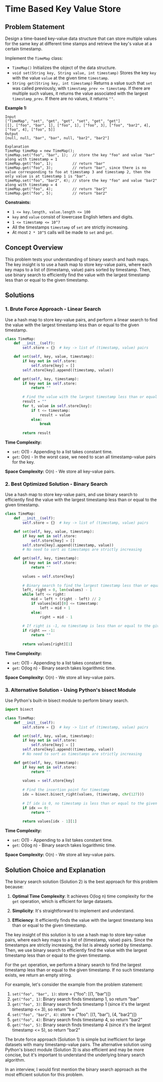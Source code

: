 # Time Based Key Value Store

## Problem Statement

Design a time-based key-value data structure that can store multiple values for the same key at different time stamps and retrieve the key's value at a certain timestamp.

Implement the `TimeMap` class:
- `TimeMap()` Initializes the object of the data structure.
- `void set(String key, String value, int timestamp)` Stores the key `key` with the value `value` at the given time `timestamp`.
- `String get(String key, int timestamp)` Returns a value such that `set` was called previously, with `timestamp_prev <= timestamp`. If there are multiple such values, it returns the value associated with the largest `timestamp_prev`. If there are no values, it returns `""`.

**Example 1:**
```
Input
["TimeMap", "set", "get", "get", "set", "get", "get"]
[[], ["foo", "bar", 1], ["foo", 1], ["foo", 3], ["foo", "bar2", 4], ["foo", 4], ["foo", 5]]
Output
[null, null, "bar", "bar", null, "bar2", "bar2"]

Explanation
TimeMap timeMap = new TimeMap();
timeMap.set("foo", "bar", 1);  // store the key "foo" and value "bar" along with timestamp = 1
timeMap.get("foo", 1);         // return "bar"
timeMap.get("foo", 3);         // return "bar", since there is no value corresponding to foo at timestamp 3 and timestamp 2, then the only value is at timestamp 1 is "bar".
timeMap.set("foo", "bar2", 4); // store the key "foo" and value "bar2" along with timestamp = 4
timeMap.get("foo", 4);         // return "bar2"
timeMap.get("foo", 5);         // return "bar2"
```

**Constraints:**
- `1 <= key.length, value.length <= 100`
- `key` and `value` consist of lowercase English letters and digits.
- `1 <= timestamp <= 10^7`
- All the timestamps `timestamp` of `set` are strictly increasing.
- At most `2 * 10^5` calls will be made to `set` and `get`.

## Concept Overview

This problem tests your understanding of binary search and hash maps. The key insight is to use a hash map to store key-value pairs, where each key maps to a list of (timestamp, value) pairs sorted by timestamp. Then, use binary search to efficiently find the value with the largest timestamp less than or equal to the given timestamp.

## Solutions

### 1. Brute Force Approach - Linear Search

Use a hash map to store key-value pairs, and perform a linear search to find the value with the largest timestamp less than or equal to the given timestamp.

```python
class TimeMap:
    def __init__(self):
        self.store = {}  # key -> list of (timestamp, value) pairs

    def set(self, key, value, timestamp):
        if key not in self.store:
            self.store[key] = []
        self.store[key].append((timestamp, value))

    def get(self, key, timestamp):
        if key not in self.store:
            return ""
        
        # Find the value with the largest timestamp less than or equal to the given timestamp
        result = ""
        for t, value in self.store[key]:
            if t <= timestamp:
                result = value
            else:
                break
        
        return result
```

**Time Complexity:**
- `set`: O(1) - Appending to a list takes constant time.
- `get`: O(n) - In the worst case, we need to scan all timestamp-value pairs for the key.

**Space Complexity:** O(n) - We store all key-value pairs.

### 2. Best Optimized Solution - Binary Search

Use a hash map to store key-value pairs, and use binary search to efficiently find the value with the largest timestamp less than or equal to the given timestamp.

```python
class TimeMap:
    def __init__(self):
        self.store = {}  # key -> list of (timestamp, value) pairs

    def set(self, key, value, timestamp):
        if key not in self.store:
            self.store[key] = []
        self.store[key].append((timestamp, value))
        # No need to sort as timestamps are strictly increasing

    def get(self, key, timestamp):
        if key not in self.store:
            return ""
        
        values = self.store[key]
        
        # Binary search to find the largest timestamp less than or equal to the given timestamp
        left, right = 0, len(values) - 1
        while left <= right:
            mid = left + (right - left) // 2
            if values[mid][0] <= timestamp:
                left = mid + 1
            else:
                right = mid - 1
        
        # If right is -1, no timestamp is less than or equal to the given timestamp
        if right == -1:
            return ""
        
        return values[right][1]
```

**Time Complexity:**
- `set`: O(1) - Appending to a list takes constant time.
- `get`: O(log n) - Binary search takes logarithmic time.

**Space Complexity:** O(n) - We store all key-value pairs.

### 3. Alternative Solution - Using Python's bisect Module

Use Python's built-in bisect module to perform binary search.

```python
import bisect

class TimeMap:
    def __init__(self):
        self.store = {}  # key -> list of (timestamp, value) pairs

    def set(self, key, value, timestamp):
        if key not in self.store:
            self.store[key] = []
        self.store[key].append((timestamp, value))
        # No need to sort as timestamps are strictly increasing

    def get(self, key, timestamp):
        if key not in self.store:
            return ""
        
        values = self.store[key]
        
        # Find the insertion point for timestamp
        idx = bisect.bisect_right(values, (timestamp, chr(127)))
        
        # If idx is 0, no timestamp is less than or equal to the given timestamp
        if idx == 0:
            return ""
        
        return values[idx - 1][1]
```

**Time Complexity:**
- `set`: O(1) - Appending to a list takes constant time.
- `get`: O(log n) - Binary search takes logarithmic time.

**Space Complexity:** O(n) - We store all key-value pairs.

## Solution Choice and Explanation

The binary search solution (Solution 2) is the best approach for this problem because:

1. **Optimal Time Complexity**: It achieves O(log n) time complexity for the `get` operation, which is efficient for large datasets.

2. **Simplicity**: It's straightforward to implement and understand.

3. **Efficiency**: It efficiently finds the value with the largest timestamp less than or equal to the given timestamp.

The key insight of this solution is to use a hash map to store key-value pairs, where each key maps to a list of (timestamp, value) pairs. Since the timestamps are strictly increasing, the list is already sorted by timestamp. Then, we use binary search to efficiently find the value with the largest timestamp less than or equal to the given timestamp.

For the `get` operation, we perform a binary search to find the largest timestamp less than or equal to the given timestamp. If no such timestamp exists, we return an empty string.

For example, let's consider the example from the problem statement:
1. `set("foo", "bar", 1)`: store = {"foo": [(1, "bar")]}
2. `get("foo", 1)`: Binary search finds timestamp 1, so return "bar"
3. `get("foo", 3)`: Binary search finds timestamp 1 (since it's the largest timestamp <= 3), so return "bar"
4. `set("foo", "bar2", 4)`: store = {"foo": [(1, "bar"), (4, "bar2")]}
5. `get("foo", 4)`: Binary search finds timestamp 4, so return "bar2"
6. `get("foo", 5)`: Binary search finds timestamp 4 (since it's the largest timestamp <= 5), so return "bar2"

The brute force approach (Solution 1) is simple but inefficient for large datasets with many timestamp-value pairs. The alternative solution using Python's bisect module (Solution 3) is also efficient and may be more concise, but it's important to understand the underlying binary search algorithm.

In an interview, I would first mention the binary search approach as the most efficient solution for this problem.
